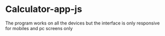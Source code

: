 # Calculator-app-js
The program works on all the devices but the interface is only responsive for mobiles and pc screens only
